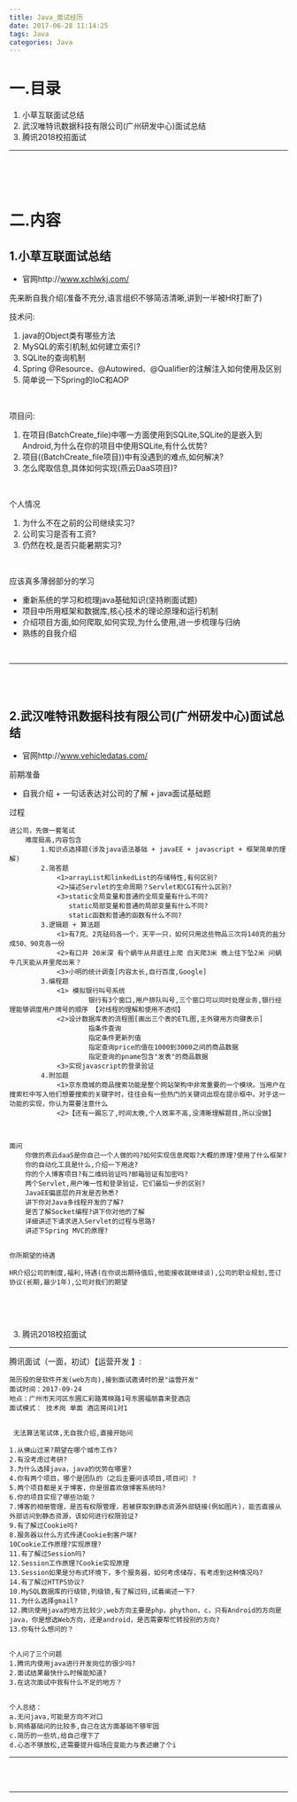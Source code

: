 ```yaml
---
title: Java_面试经历
date: 2017-06-28 11:14:25
tags: Java
categories: Java
---
```



一.目录
========================


1. 小草互联面试总结
2. 武汉唯特讯数据科技有限公司(广州研发中心)面试总结
3. 腾讯2018校招面试


---
<br><br><br>


二.内容
=====================


1.小草互联面试总结
----------------

+ 官网http://www.xchlwkj.com/


先来断自我介绍(准备不充分,语言组织不够简洁清晰,讲到一半被HR打断了)

技术问:
1. java的Object类有哪些方法
2. MySQL的索引机制,如何建立索引?
3. SQLite的查询机制
4. Spring @Resource、@Autowired、@Qualifier的注解注入如何使用及区别
5. 简单说一下Spring的IoC和AOP
<br>

项目问:
1. 在项目(BatchCreate_file)中哪一方面使用到SQLite,SQLite的是嵌入到Android,为什么在你的项目中使用SQLite,有什么优势?
2. 项目((BatchCreate_file项目))中有没遇到的难点,如何解决?
3. 怎么爬取信息,具体如何实现(燕云DaaS项目)?
<br>

个人情况
1. 为什么不在之前的公司继续实习?
2. 公司实习是否有工资?
3. 仍然在校,是否只能暑期实习?
<br>



应该真多薄弱部分的学习
+ 重新系统的学习和梳理java基础知识(坚持刷面试题)
+ 项目中所用框架和数据库,核心技术的理论原理和运行机制
+ 介绍项目方面,如何爬取,如何实现,为什么使用,进一步梳理与归纳
+ 熟练的自我介绍
<br>


---
<br><br>



2.武汉唯特讯数据科技有限公司(广州研发中心)面试总结
--------------------

+ 官网http://www.vehicledatas.com/


前期准备
+ 自我介绍 + 一句话表达对公司的了解 + java面试基础题

过程
```
进公司，先做一套笔试
	难度挺高,内容包含
		1.知识点选择题(涉及java语法基础 + javaEE + javascript + 框架简单的理解)
		2.简答题
			<1>arrayList和linkedList的存储特性,有何区别?
			<2>描述Servlet的生命周期？Servlet和CGI有什么区别?
			<3>static全局变量和普通的全局变量有什么不同?
			   static局部变量和普通的局部变量有什么不同?
			   static函数和普通的函数有什么不同?
	    3.逻辑题 + 算法题
	    	<1>有7克、2克砝码各一个，天平一只，如何只用这些物品三次将140克的盐分成50、90克各一份
	    	<2>有口井 20米深 有个蜗牛从井底往上爬 白天爬3米 晚上往下坠2米 问蜗牛几天能从井里爬出来？
	    	<3>小明的统计调查[内容太长,自行百度,Google]
	    3.编程题
	    	<1> 模拟银行叫号系统
	    			银行有3个窗口,用户排队叫号,三个窗口可以同时处理业务,银行经理能够调度用户牌号的顺序 【对线程的理解和使用不透彻】
	    	<2>设计数据库表的流程图[画出三个表的ETL图,主外键用方向键表示]
	    			指条件查询
	    			指定条件更新列值
	    			指定查询price的值在1000到3000之间的商品数据
	    			指定查询的pname包含"发表"的商品数据
	    	<3>实现javascript的登录验证
	    4.附加题
	    	<1>京东商城的商品搜索功能是整个网站架构中非常重要的一个模块。当用户在搜索栏中写入他们想要搜索的关键字时，往往会有一些热门的关键词出现在提示框中。对于这一功能的实现，你认为需要注意什么
	    	<2>【还有一踢忘了,时间太晚,个人效率不高,没清晰理解题目,所以没做】



面问
	你做的燕云daaS是你自己一个人做的吗?如何实现信息爬取?大概的原理?使用了什么框架?
	你的自动化工具是什么,介绍一下用途?
	你的个人博客项目?有二维码验证吗?邮箱验证有加密吗?
	两个Servlet,用户唯一性和登录验证，它们最后一步的区别?
	JavaEE偏底层的开发是否熟悉?
	讲下你对Java多线程开发的了解?
	是否了解Socket编程?讲下你对他的了解
	详细讲述下请求进入Servlet的过程与思路?
	讲述下Spring MVC的原理?


你所期望的待遇

HR介绍公司的制度,福利,待遇(在你说出期待值后,他能接收就继续谈),公司的职业规划,签订协议(长期,最少1年),公司对我们的期望


```
<br><br>



3. 腾讯2018校招面试
---------------------
腾讯面试（一面，初试）【运营开发 】:
```
简历投的是软件开发(web方向),接到面试邀请时的是"运营开发"
面试时间：2017-09-24
地点：广州市天河区东圃汇彩路菁映路1号东圃福朋喜来登酒店
面试模式： 技术岗 单面 酒店房间1对1


 无法算法笔试体,无自我介绍,直接开始问

1.从佛山过来?期望在哪个城市工作?
2.有没考虑过考研?
3.为什么选择java，java的优势在哪里?
4.你有两个项目，哪个是团队的（之后主要问该项目,项目问）?
5.两个项目都是关于博客，你是很喜欢做博客系统吗?
6.你的项目实现了哪些功能？
7.博客的相册管理，是否有权限管理，若被获取到静态资源外部链接(例如图片)，能否直接从外部访问到静态资源，该如何进行权限验证?
9.有了解过Cookie吗?
8.服务器以什么方式传递Cookie到客户端?
10Cookie工作原理?实现原理?
11.有了解过Session吗?
12.Session工作原理?Cookie实现原理
13.Session如果是分布式环境下，多个服务器，如何考虑储存，有考虑到这种情况吗?
14.有了解过HTTPS协议?
10.MySQL数据库的行级锁,列级锁,有了解过码,试着阐述一下?
11.为什么选择gmail?
12.腾讯使用java的地方比较少,web方向主要是php，phython，c，只有Android的方向是java，你是想选Web方向，还是android，是否需要帮忙转投别的方向?
13.你有什么想问的？


个人问了三个问题
1.腾讯内使用java进行开发岗位的很少吗?
2.面试结果最快什么时候能知道?
3.在这次面试中我有什么不足的地方？


个人总结：
a.无问java,可能是方向不对口
b.网络基础问的比较多,自己在这方面基础不够牢固
c.简历的一些坑,给自己埋下了
d.心态不够放松,还需要提升临场应变能力与表述嫩了个i
```
----
<br><br>




---
<br><br><br>

